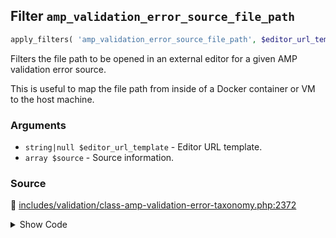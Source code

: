 ## Filter `amp_validation_error_source_file_path`

```php
apply_filters( 'amp_validation_error_source_file_path', $editor_url_template, $source );
```

Filters the file path to be opened in an external editor for a given AMP validation error source.

This is useful to map the file path from inside of a Docker container or VM to the host machine.

### Arguments

* `string|null $editor_url_template` - Editor URL template.
* `array $source` - Source information.

### Source

:link: [includes/validation/class-amp-validation-error-taxonomy.php:2372](/includes/validation/class-amp-validation-error-taxonomy.php#L2372)

<details>
<summary>Show Code</summary>

```php
$file_path = apply_filters( 'amp_validation_error_source_file_path', $file_path, $source );
```

</details>
